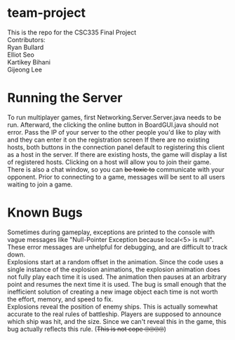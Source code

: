 # team-project
This is the repo for the CSC335 Final Project\
Contributors:\
Ryan Bullard\
Elliot Seo\
Kartikey Bihani\
Gijeong Lee
# Running the Server
To run multiplayer games, first Networking.Server.Server.java needs to be run. Afterward, the clicking the online button
in BoardGUI.java should not error. Pass the IP of your server to the other people you'd like to play with and they can
enter it on the registration screen If there are no existing hosts, both buttons in the connection panel default to
registering this client as a host in the server. If there are existing hosts, the game will display a list of registered
hosts. Clicking on a host will allow you to join their game.\
There is also a chat window, so you can ~~be toxic to~~ communicate with your opponent. Prior to connecting to a game,
messages will be sent to all users waiting to join a game.
# Known Bugs
Sometimes during gameplay, exceptions are printed to the console with vague messages like "Null-Pointer Exception because
 local<5> is null". These error messages are unhelpful for debugging, and are difficult to track down.\
Explosions start at a random offset in the animation. Since the code uses a single instance of the explosion animations,
 the explosion animation does not fully play each time it is used. The animation then pauses at an arbitrary point and 
resumes the next time it is used. The bug is small enough that the inefficient solution of creating a new image object 
each time is not worth the effort, memory, and speed to fix.\
Explosions reveal the position of enemy ships. This is actually somewhat accurate to the real rules of battleship. Players 
are supposed to announce which ship was hit, and the size. Since we can't reveal this in the game, this bug actually 
reflects this rule. (~~This is not cope 🙄🙄🙄🙄~~)
